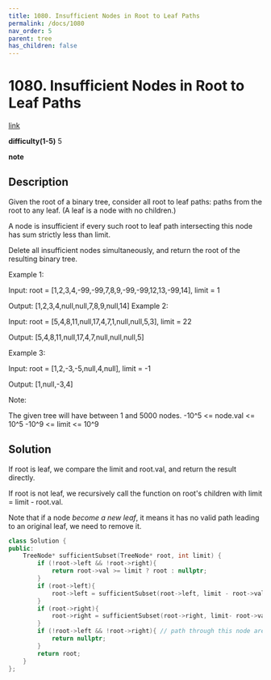```yaml
---
title: 1080. Insufficient Nodes in Root to Leaf Paths
permalink: /docs/1080
nav_order: 5
parent: tree
has_children: false
---
```

# 1080. Insufficient Nodes in Root to Leaf Paths
[link](https://leetcode.com/problems/insufficient-nodes-in-root-to-leaf-paths/)

**difficulty(1-5)**
5

**note**

## Description
Given the root of a binary tree, consider all root to leaf paths: paths from the root to any leaf.  (A leaf is a node with no children.)

A node is insufficient if every such root to leaf path intersecting this node has sum strictly less than limit.

Delete all insufficient nodes simultaneously, and return the root of the resulting binary tree.

 

Example 1:


Input: root = [1,2,3,4,-99,-99,7,8,9,-99,-99,12,13,-99,14], limit = 1

Output: [1,2,3,4,null,null,7,8,9,null,14]
Example 2:


Input: root = [5,4,8,11,null,17,4,7,1,null,null,5,3], limit = 22

Output: [5,4,8,11,null,17,4,7,null,null,null,5]
 

Example 3:


Input: root = [1,2,-3,-5,null,4,null], limit = -1

Output: [1,null,-3,4]
 

Note:

The given tree will have between 1 and 5000 nodes.
-10^5 <= node.val <= 10^5
-10^9 <= limit <= 10^9

## Solution
If root is leaf,
we compare the limit and root.val,
and return the result directly.

If root is not leaf,
we recursively call the function on root's children with limit = limit - root.val.

Note that if a node *become a new leaf*,
it means it has no valid path leading to an original leaf,
we need to remove it.

```c++
class Solution {
public:
    TreeNode* sufficientSubset(TreeNode* root, int limit) {
        if (!root->left && !root->right){
            return root->val >= limit ? root : nullptr;
        }
        if (root->left){
            root->left = sufficientSubset(root->left, limit - root->val);
        }
        if (root->right){
            root->right = sufficientSubset(root->right, limit- root->val);
        }
        if (!root->left && !root->right){ // path through this node are deleted, this node must be bad!
            return nullptr;
        }
        return root;
    }
};
```